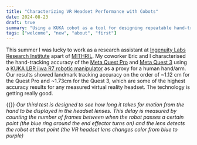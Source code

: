 ```yaml
---
title: "Characterizing VR Headset Performance with Cobots"
date: 2024-08-23
draft: true
summary: "Using a KUKA cobot as a tool for designing repeatable hand-tracking experiments"
tags: ["welcome", "new", "about", "first"]
---
```


This summer I was lucky to work as a research assistant at [Ingenuity Labs Research Institute](https://ingenuitylabs.queensu.ca/) apart of [MITHRIL](https://mithrilab.com/). My coworker Eric and I characterised the hand-tracking accuracy of the [Meta Quest Pro](https://www.meta.com/ca/quest/quest-pro/) and [Meta Quest 3](https://www.meta.com/ca/quest/quest-3/) using a [KUKA LBR iiwa R7 robotic manipulator](https://www.kuka.com/-/media/kuka-downloads/imported/8350ff3ca11642998dbdc81dcc2ed44c/0000246832_en.pdf?rev=d1e0fd2b524b42b295c7c1d392315ad1&hash=CF9C0E57E85DA17685B1EA67075ACF45) as a proxy for a human hand/arm. Our results showed landmark tracking accuracy on the order of ~1.12 cm for the Quest Pro and ~1.73cm for the Quest 3, which are some of the highest accuracy results for any measured virtual reality headset. The technology is getting really good.

{{<youtube YZOw3LcU0GM>}}
_Our third test is designed to see how long it takes for motion from the hand to be displayed in the headset lenses. This delay is measured by counting the number of frames between when the robot passes a certain point (the blue ring around the end effector turns on) and the lens detects the robot at that point (the VR headset lens changes color from blue to purple)_


